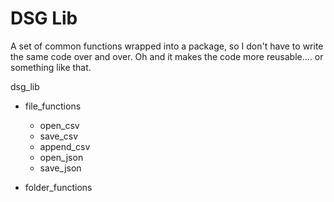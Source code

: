 # DSG Lib

A set of common functions wrapped into a package, so I don't have to write the same code over and over. Oh and it makes the code more reusable.... or something like that.

dsg_lib
- file_functions
    - open_csv
    - save_csv
    - append_csv
    - open_json
    - save_json

- folder_functions

